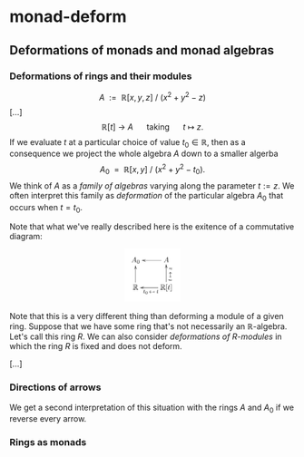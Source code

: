 # monad-deform

## Deformations of monads and monad algebras

### Deformations of rings and their modules
$$A\ \ :=\ \ \mathbb{R}[x, y, z]\ \big/\ (x^2+y^2-z)$$
[...]
$$\mathbb{R}[t]\ \longrightarrow\ A\ \ \ \ \ \ \text{taking}\ \ \ \ \ \ t\ \mapsto\ z.$$
If we evaluate $t$ at a particular choice of value $t_0\in\mathbb{R}$, then as a consequence we project the whole algebra $A$ down to a smaller algerba
$$A_0\ \ =\ \ \mathbb{R}[x, y]\ \big/\ (x^2+y^2-t_0).$$
We think of $A$ as a *family of algebras* varying along the parameter $t:=z$. We often interpret this family as *deformation* of the particular algebra $A_0$ that occurs when $t=t_0$.

Note that what we've really described here is the exitence of a commutative diagram:

<div align="center">
  <img src="./images/alg_def.jpg" alt="ring_deformation" width="20%">
</div>

Note that this is a very different thing than deforming a module of a given ring. Suppose that we have some ring that's not necessarily an $\mathbb{R}$-algebra. Let's call this ring $R$. We can also consider *deformations of* $R$-*modules* in which the ring $R$ is fixed and does not deform.

[...]

### Directions of arrows
We get a second interpretation of this situation with the rings $A$ and $A_0$ if we reverse every arrow. 

### Rings as monads